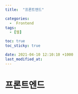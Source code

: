 ```yaml
---
title:  "프론트엔드" 

categories:
  -  Frontend
tags:
  - [웹]

toc: true
toc_sticky: true

date: 2021-04-10 12:10:10 +1000
last_modified_at: 
---
```


# 프론트엔드